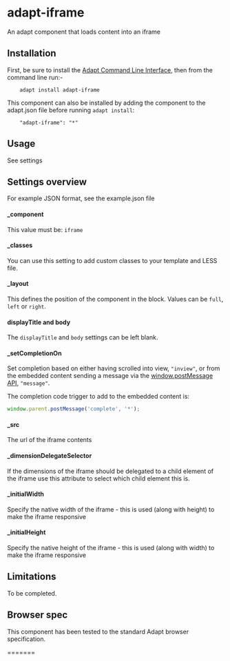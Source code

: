 # adapt-iframe

An adapt component that loads content into an iframe


## Installation

First, be sure to install the [Adapt Command Line Interface](https://github.com/adaptlearning/adapt-cli), then from the command line run:-

        adapt install adapt-iframe

This component can also be installed by adding the component to the adapt.json file before running `adapt install`:

        "adapt-iframe": "*"

## Usage

See settings

## Settings overview

For example JSON format, see the example.json file


#### _component

This value must be: `iframe`

#### _classes

You can use this setting to add custom classes to your template and LESS file.

#### _layout

This defines the position of the component in the block. Values can be `full`, `left` or `right`. 

#### displayTitle and body

The `displayTitle` and `body` settings can be left blank.

#### _setCompletionOn
Set completion based on either having scrolled into view, `"inview"`, or from the embedded content sending a message via the [window.postMessage API](https://developer.mozilla.org/en-US/docs/Web/API/Window/postMessage), `"message"`.

The completion code trigger to add to the embedded content is:
```js
window.parent.postMessage('complete', '*');
```

#### _src
The url of the iframe contents

#### _dimensionDelegateSelector

If the dimensions of the iframe should be delegated to a child element of the iframe use this attribute to select which child element this is.

#### _initialWidth

Specify the native width of the iframe - this is used (along with height) to make the iframe responsive

#### _initialHeight

Specify the native height of the iframe - this is used (along with width) to make the iframe responsive

## Limitations

To be completed.

## Browser spec

This component has been tested to the standard Adapt browser specification.

=======
